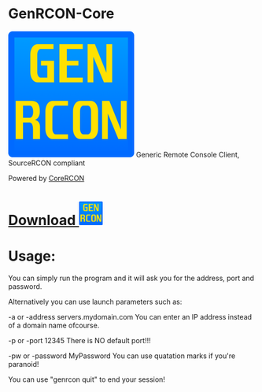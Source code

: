 # GenRCON-Core
<img src="https://github.com/sas41/GenRCON-Core/blob/master/Icon/GENRCON_ICON.png?raw=true" width="256">
Generic Remote Console Client, SourceRCON compliant

Powered by [CoreRCON](https://github.com/ScottKaye/CoreRCON)

# [Download <img src="https://github.com/sas41/GenRCON-Core/blob/master/Icon/GENRCON_ICON.png?raw=true" width="48">](https://github.com/sas41/GenRCON-Core/releases)

# Usage:

You can simply run the program and it will ask you for the address, port and password.

Alternatively you can use launch parameters such as:

-a or -address servers.mydomain.com
You can enter an IP address instead of a domain name ofcourse.

-p or -port 12345
There is NO default port!!!

-pw or -password MyPassword
You can use quatation marks if you're paranoid!

You can use "genrcon quit" to end your session!